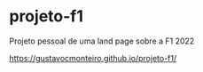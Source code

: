 # projeto-f1
 Projeto pessoal de uma land page sobre a F1 2022

https://gustavocmonteiro.github.io/projeto-f1/
